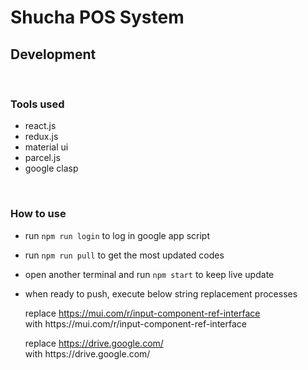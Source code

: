# Shucha POS System

## Development

</br>

### Tools used
- react.js
- redux.js
- material ui
- parcel.js
- google clasp

</br>

### How to use
- run ```npm run login``` to log in google app script
- run ```npm run pull``` to get the most updated codes
- open another terminal and run ```npm start``` to keep live update
- when ready to push, execute below string replacement processes

    replace https://mui.com/r/input-component-ref-interface  
    with https:\/\/mui.com\/r\/input-component-ref-interface

    replace https://drive.google.com/  
    with https:\/\/drive.google.com\/